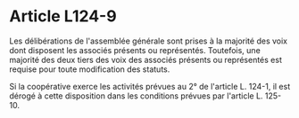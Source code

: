 # Article L124-9

Les délibérations de l'assemblée générale sont prises à la majorité des voix dont disposent les associés présents ou représentés. Toutefois, une majorité des deux tiers des voix des associés présents ou représentés est requise pour toute modification des statuts.

Si la coopérative exerce les activités prévues au 2° de l'article L. 124-1, il est dérogé à cette disposition dans les conditions prévues par l'article L. 125-10.
